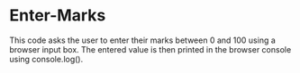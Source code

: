 # Enter-Marks
This code asks the user to enter their marks between 0 and 100 using a browser input box. The entered value is then printed in the browser console using console.log().
